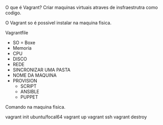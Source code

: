 
O que é Vagrant?
Criar maquinas virtuais atraves de insfraestrutra como codigo.

O Vagrant so é possivel instalar na maquina fisica.

Vagrantfile
- SO = Boxe
- Memoria
- CPU
- DISCO
- REDE
- SINCRONIZAR UMA PASTA
- NOME DA MAQUINA
- PROVISION
    - SCRIPT
    - ANSIBLE
    - PUPPET

Comando na maquina fisica.    

vagrant init ubuntu/focal64
vagrant up
vagrant ssh
vagrant destroy
